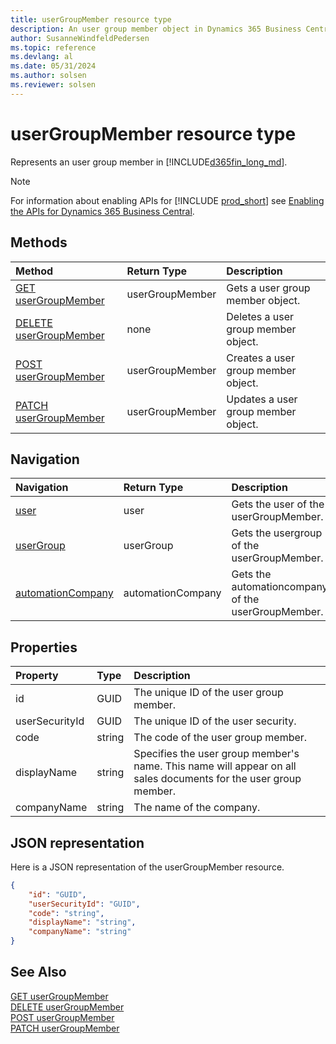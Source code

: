 ```yaml
---
title: userGroupMember resource type
description: An user group member object in Dynamics 365 Business Central.
author: SusanneWindfeldPedersen
ms.topic: reference
ms.devlang: al
ms.date: 05/31/2024
ms.author: solsen
ms.reviewer: solsen
---
```


# userGroupMember resource type

<!-- START>DO_NOT_EDIT -->
<!-- IMPORTANT:Do not edit any of the content between here and the END>DO_NOT_EDIT. -->
Represents an user group member in [!INCLUDE[d365fin_long_md](../../includes/d365fin_long_md.md)].

> [!NOTE]
> For information about enabling APIs for [!INCLUDE [prod_short](../../includes/prod_short.md)] see [Enabling the APIs for Dynamics 365 Business Central](../../api-reference/v2.0/enabling-apis-for-dynamics-nav.md).


## Methods

| Method | Return Type|Description |
|:--------------------|:-----------|:-------------------------|
|[GET userGroupMember](../api/dynamics_usergroupmember_get.md)|userGroupMember|Gets a user group member object.|
|[DELETE userGroupMember](../api/dynamics_usergroupmember_delete.md)|none|Deletes a user group member object.|
|[POST userGroupMember](../api/dynamics_usergroupmember_create.md)|userGroupMember|Creates a user group member object.|
|[PATCH userGroupMember](../api/dynamics_usergroupmember_update.md)|userGroupMember|Updates a user group member object.|


## Navigation

| Navigation |Return Type| Description |
|:----------|:----------|:-----------------|
|[user](dynamics_user.md)|user |Gets the user of the userGroupMember.|
|[userGroup](dynamics_usergroup.md)|userGroup |Gets the usergroup of the userGroupMember.|
|[automationCompany](dynamics_automationcompany.md)|automationCompany |Gets the automationcompany of the userGroupMember.|

## Properties

| Property           | Type   |Description     |
|:-------------------|:-------|:---------------|
|id|GUID|The unique ID of the user group member.|
|userSecurityId|GUID|The unique ID of the user security.|
|code|string|The code of the user group member.|
|displayName|string|Specifies the user group member's name. This name will appear on all sales documents for the user group member.|
|companyName|string|The name of the company.|

## JSON representation

Here is a JSON representation of the userGroupMember resource.


```json
{
    "id": "GUID",
    "userSecurityId": "GUID",
    "code": "string",
    "displayName": "string",
    "companyName": "string"
}
```
<!-- IMPORTANT: END>DO_NOT_EDIT -->

## See Also
[GET userGroupMember](../api/dynamics_usergroupmember_get.md)  
[DELETE userGroupMember](../api/dynamics_usergroupmember_delete.md)  
[POST userGroupMember](../api/dynamics_usergroupmember_create.md)  
[PATCH userGroupMember](../api/dynamics_usergroupmember_update.md)  
